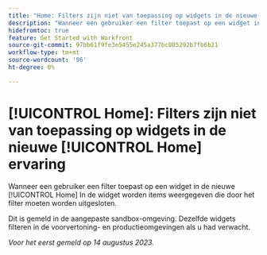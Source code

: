 ```yaml
---
title: "Home: Filters zijn niet van toepassing op widgets in de nieuwe Home-ervaring"
description: "Wanneer een gebruiker een filter toepast op een widget in de nieuwe Home-ervaring, geeft de widget items weer die door het filter moeten worden uitgesloten."
hidefromtoc: true
feature: Get Started with Workfront
source-git-commit: 97bb61f9fe3e5455e245a377bc805292b7fb6b21
workflow-type: tm+mt
source-wordcount: '96'
ht-degree: 0%

---
```



# [!UICONTROL Home]: Filters zijn niet van toepassing op widgets in de nieuwe [!UICONTROL Home] ervaring

Wanneer een gebruiker een filter toepast op een widget in de nieuwe [!UICONTROL Home] In de widget worden items weergegeven die door het filter moeten worden uitgesloten.

Dit is gemeld in de aangepaste sandbox-omgeving. Dezelfde widgets filteren in de voorvertoning- en productieomgevingen als u had verwacht.

_Voor het eerst gemeld op 14 augustus 2023._

